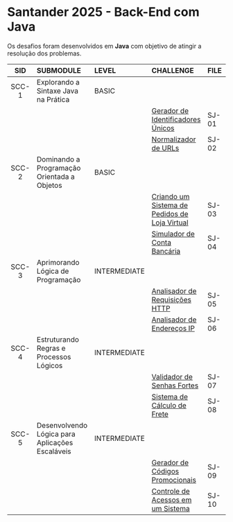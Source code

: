 # Santander 2025 - Back-End com Java

Os desafios foram desenvolvidos em **Java** com objetivo de atingir a resolução dos problemas.

|SID    |SUBMODULE                                      |LEVEL		 |CHALLENGE                                         |FILE 	 | CHECK        |
|:----: |:----                                          |:----		 | :----                                            |:----	 | :----:       |
|SCC-1	|Explorando a Sintaxe Java na Prática           |BASIC 		 |			                                         |           |		          |
|  	    |                                               |			 |[Gerador de Identificadores Únicos](SJ-01)|SJ-01          | :white_check_mark:|
|  	    |                                               |			 |[Normalizador de URLs](SJ-02java)             |SJ-02           | :white_check_mark:|
|SCC-2	|Dominando a Programação Orientada a Objetos    |BASIC 		 |			                                         |       		                |
|  	    |                                               |			 |[Criando um Sistema de Pedidos de Loja Virtual](SJ-03.java) |SJ-03 | :white_check_mark:|
|  	    |                                               |			 |[Simulador de Conta Bancária](SJ-04.java)      |SJ-04      | :white_check_mark:     |
|SCC-3  |Aprimorando Lógica de Programação              |INTERMEDIATE|                                       		   |           |                        |
|  	    |                                               |			 |[Analisador de Requisições HTTP](SJ-05.java)   |SJ-05      |                        |
|  	    |                                               |			 |[Analisador de Endereços IP](SJ-06.java)       |SJ-06      |                        |
|SCC-4  |Estruturando Regras e Processos Lógicos        |INTERMEDIATE|                                       		   |           |                        |
|  	    |                                               |			 |[Validador de Senhas Fortes](SJ-07.java)       |SJ-07      |                        |
|  	    |                                               |			 |[Sistema de Cálculo de Frete](SJ-08.java)      |SJ-08      |                        |
|SCC-5  |Desenvolvendo Lógica para Aplicações Escaláveis|INTERMEDIATE|                                       		   |           |                        |
|  	    |                                               |			 |[Gerador de Códigos Promocionais](SJ-09.java)  |SJ-09      |                        |
|  	    |                                               |			 |[Controle de Acessos em um Sistema](SJ-10.java)|SJ-10      |                        |
